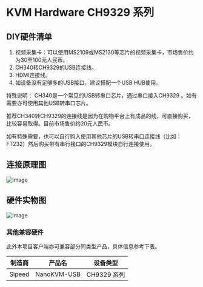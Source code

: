 # KVM Hardware CH9329 系列

## DIY硬件清单
1. 视频采集卡：可以使用MS2109或MS2130等芯片的视频采集卡，市场售价约为30至100元人民币。 
2. CH340转CH9329的USB连接线。
3. HDMI连接线。 
4. 如设备没有足够多的USB接口，建议搭配一个USB HUB使用。 

特殊说明：
CH340是一个常见的USB转串口芯片，通过串口接入CH9329 。如有需要亦可使用其他USB转串口芯片。 

推荐CH340转CH9329的连接线是因为在购物平台上有成品的线，可直接购买，比较容易取得。目前市场售价约20元人民币。 
 
如有特殊需要，也可以自行购入使用其他芯片的USB转串口连接线（比如：FT232）然后购买带有串行接口的CH9329模块自行连接使用。 

## 连接原理图
![image](https://github.com/wevsty/KVM-over-USB/blob/main/document/connection_schematic.svg)

## 硬件实物图
![image](https://github.com/wevsty/KVM-over-USB/blob/main/document/hardware_photos.jpg)

### 其他兼容硬件
此外本项目客户端亦可兼容部分同类型产品，具体信息参考下表。

| 制造商 | 产品名 | 设备类型 |
| --- | --- | --- |
| Sipeed | NanoKVM-USB | CH9329 系列 |
